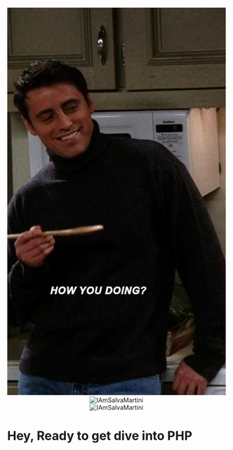 <p align="center"><img src="https://github.com/IAmSalvaMartini/IAmSalvaMartini/blob/main/howyoudoin.jpg" alt="How you doin?" /><br>
<img src="https://komarev.com/ghpvc/?username=IAmSalvaMartini&style=flat-square" alt="IAmSalvaMartini" /><br>
<img src="https://github-readme-stats.vercel.app/api?username=IAmSalvaMartini&show_icons=true&count_private=true&title_color=ff5555&icon_color=88c0d0&bg_color=151515&text_color=d8dee9" alt="IAmSalvaMartini" />
<h1>Hey, Ready to get dive into PHP</h1>


<!--
**IAmSalvaMartini/IAmSalvaMartini** is a ✨ _special_ ✨ repository because its `README.md` (this file) appears on your GitHub profile.

Here are some ideas to get you started:

- 🔭 I’m currently working on ...
- 🌱 I’m currently learning ...
- 👯 I’m looking to collaborate on ...
- 🤔 I’m looking for help with ...
- 💬 Ask me about ...
- 📫 How to reach me: ...
- 😄 Pronouns: ...
- ⚡ Fun fact: ...
-->
